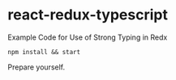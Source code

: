 # react-redux-typescript
Example Code for Use of Strong Typing in Redx

`npm install && start`

Prepare yourself.
